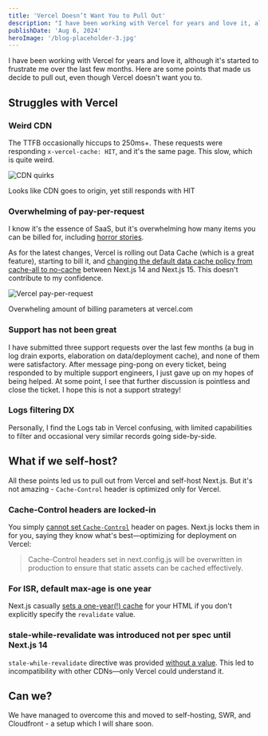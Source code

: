 ```yaml
---
title: 'Vercel Doesn’t Want You to Pull Out'
description: "I have been working with Vercel for years and love it, although it's started to frustrate me over the last few months"
publishDate: 'Aug 6, 2024'
heroImage: '/blog-placeholder-3.jpg'
---
```


I have been working with Vercel for years and love it, although it's started to frustrate me over the last few months. Here are some points that made us decide to pull out, even though Vercel doesn't want you to.

## Struggles with Vercel

### Weird CDN

The TTFB occasionally hiccups to 250ms+. These requests were responding `x-vercel-cache: HIT`, and it's the same page. This slow, which is quite weird.

![CDN quirks](https://i.imgur.com/53c3kLs.png)
<figcaption>Looks like CDN goes to origin, yet still responds with HIT</figcaption>

### Overwhelming of pay-per-request

I know it's the essence of SaaS, but it's overwhelming how many items you can be billed for, including [horror stories](https://x.com/shoeboxdnb/status/1643639119824801793).

As for the latest changes, Vercel is rolling out Data Cache (which is a great feature), starting to bill it, and [changing the default data cache policy from cache-all to no-cache](https://nextjs.org/blog/next-15-rc#caching-updates) between Next.js 14 and Next.js 15. This doesn't contribute to my confidence.

![Vercel pay-per-request](https://i.imgur.com/hFmtwHk.png)
<figcaption>Overwheling amount of billing parameters at vercel.com</figcaption>

### Support has not been great

I have submitted three support requests over the last few months (a bug in log drain exports, elaboration on data/deployment cache), and none of them were satisfactory. After message ping-pong on every ticket, being responded to by multiple support engineers, I just gave up on my hopes of being helped. At some point, I see that further discussion is pointless and close the ticket. I hope this is not a support strategy!

### Logs filtering DX

Personally, I find the Logs tab in Vercel confusing, with limited capabilities to filter and occasional very similar records going side-by-side.

## What if we self-host?

All these points led us to pull out from Vercel and self-host Next.js. But it's not amazing - `Cache-Control` header is optimized only for Vercel.

### Cache-Control headers are locked-in

You simply [cannot set `Cache-Control`](https://github.com/vercel/next.js/issues/22319) header on pages. Next.js locks them in for you, saying they know what's best—optimizing for deployment on Vercel:

> Cache-Control headers set in next.config.js will be overwritten in production to ensure that static assets can be cached effectively.

### For ISR, default max-age is one year

Next.js casually [sets a one-year(!) cache](https://github.com/vercel/next.js/issues/22319) for your HTML if you don't explicitly specify the `revalidate` value.

### stale-while-revalidate was introduced not per spec until Next.js 14

`stale-while-revalidate` directive was provided [without a value](https://github.com/vercel/next.js/issues/51823). This led to incompatibility with other CDNs—only Vercel could understand it.

## Can we?

We have managed to overcome this and moved to self-hosting, SWR, and Cloudfront - a setup which I will share soon.
